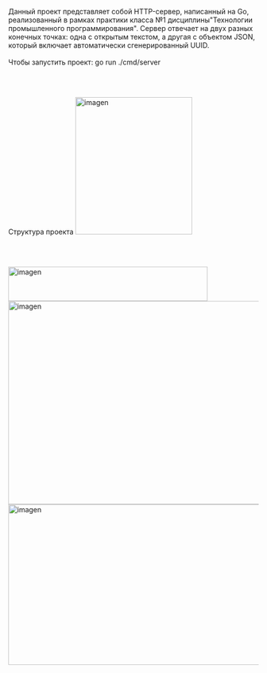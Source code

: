 Данный проект представляет собой HTTP-сервер, написанный на Go, реализованный в рамках практики класса №1 дисциплины"Технологии промышленного программирования". Сервер отвечает на двух разных конечных точках: одна с открытым текстом, а другая с объектом JSON, который включает автоматически сгенерированный UUID.
<br><br>
Чтобы запустить проект:
go run ./cmd/server

<br><br>

Структура проекта
<img width="235" height="276" alt="imagen" src="https://github.com/user-attachments/assets/45655648-d9e1-44c3-bdae-ef622c723964" />

<br><br>

<img width="401" height="69" alt="imagen" src="https://github.com/user-attachments/assets/9cef6e43-c249-43b1-ba81-0cd37af0fc85" />
<br>
<img width="810" height="409" alt="imagen" src="https://github.com/user-attachments/assets/590e0406-81d9-4a88-bc72-cf6560d3eefe" />
<br>
<img width="845" height="323" alt="imagen" src="https://github.com/user-attachments/assets/a0254b7f-a081-410d-8c71-a2acccfb3a7e" />
<br>





